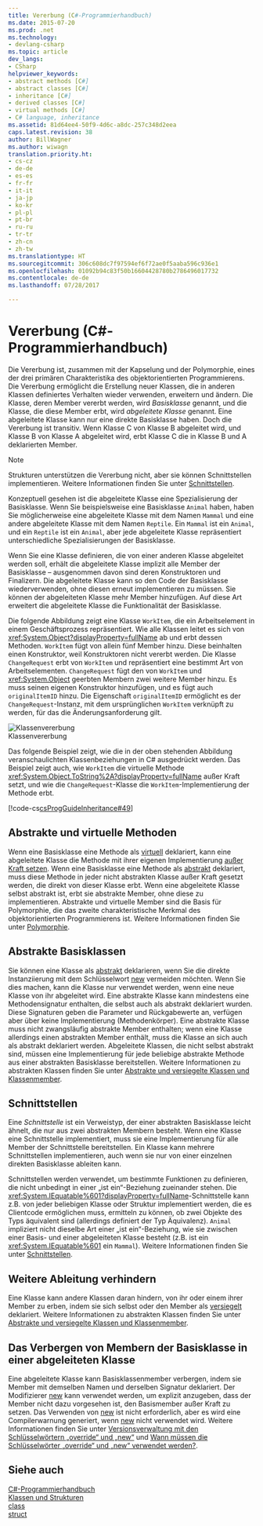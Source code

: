 ```yaml
---
title: Vererbung (C#-Programmierhandbuch)
ms.date: 2015-07-20
ms.prod: .net
ms.technology:
- devlang-csharp
ms.topic: article
dev_langs:
- CSharp
helpviewer_keywords:
- abstract methods [C#]
- abstract classes [C#]
- inheritance [C#]
- derived classes [C#]
- virtual methods [C#]
- C# language, inheritance
ms.assetid: 81d64ee4-50f9-4d6c-a8dc-257c348d2eea
caps.latest.revision: 38
author: BillWagner
ms.author: wiwagn
translation.priority.ht:
- cs-cz
- de-de
- es-es
- fr-fr
- it-it
- ja-jp
- ko-kr
- pl-pl
- pt-br
- ru-ru
- tr-tr
- zh-cn
- zh-tw
ms.translationtype: HT
ms.sourcegitcommit: 306c608dc7f97594ef6f72ae0f5aaba596c936e1
ms.openlocfilehash: 01092b94c83f50b16604428780b2786496017732
ms.contentlocale: de-de
ms.lasthandoff: 07/28/2017

---
```

# <a name="inheritance-c-programming-guide"></a>Vererbung (C#-Programmierhandbuch)

Die Vererbung ist, zusammen mit der Kapselung und der Polymorphie, eines der drei primären Charakteristika des objektorientierten Programmierens. Die Vererbung ermöglicht die Erstellung neuer Klassen, die in anderen Klassen definiertes Verhalten wieder verwenden, erweitern und ändern. Die Klasse, deren Member vererbt werden, wird *Basisklasse* genannt, und die Klasse, die diese Member erbt, wird *abgeleitete Klasse* genannt. Eine abgeleitete Klasse kann nur eine direkte Basisklasse haben. Doch die Vererbung ist transitiv. Wenn Klasse C von Klasse B abgeleitet wird, und Klasse B von Klasse A abgeleitet wird, erbt Klasse C die in Klasse B und A deklarierten Member.  
  
> [!NOTE]
>  Strukturen unterstützen die Vererbung nicht, aber sie können Schnittstellen implementieren. Weitere Informationen finden Sie unter [Schnittstellen](../../../csharp/programming-guide/interfaces/index.md).  
  
 Konzeptuell gesehen ist die abgeleitete Klasse eine Spezialisierung der Basisklasse. Wenn Sie beispielsweise eine Basisklasse `Animal` haben, haben Sie möglicherweise eine abgeleitete Klasse mit dem Namen `Mammal` und eine andere abgeleitete Klasse mit dem Namen `Reptile`. Ein `Mammal` ist ein `Animal`, und ein `Reptile` ist ein `Animal`, aber jede abgeleitete Klasse repräsentiert unterschiedliche Spezialisierungen der Basisklasse.  
  
 Wenn Sie eine Klasse definieren, die von einer anderen Klasse abgeleitet werden soll, erhält die abgeleitete Klasse implizit alle Member der Basisklasse – ausgenommen davon sind deren Konstruktoren und Finalizern. Die abgeleitete Klasse kann so den Code der Basisklasse wiederverwenden, ohne diesen erneut implementieren zu müssen. Sie können der abgeleiteten Klasse mehr Member hinzufügen. Auf diese Art erweitert die abgeleitete Klasse die Funktionalität der Basisklasse.  
  
 Die folgende Abbildung zeigt eine Klasse `WorkItem`, die ein Arbeitselement in einem Geschäftsprozess repräsentiert. Wie alle Klassen leitet es sich von <xref:System.Object?displayProperty=fullName> ab und erbt dessen Methoden. `WorkItem` fügt von allein fünf Member hinzu. Diese beinhalten einen Konstruktor, weil Konstruktoren nicht vererbt werden. Die Klasse `ChangeRequest` erbt von `WorkItem` und repräsentiert eine bestimmt Art von Arbeitselementen. `ChangeRequest` fügt den von `WorkItem` und <xref:System.Object> geerbten Membern zwei weitere Member hinzu. Es muss seinen eigenen Konstruktor hinzufügen, und es fügt auch `originalItemID` hinzu. Die Eigenschaft `originalItemID` ermöglicht es der `ChangeRequest`-Instanz, mit dem ursprünglichen `WorkItem` verknüpft zu werden, für das die Änderungsanforderung gilt.  
  
 ![Klassenvererbung](../../../csharp/programming-guide/classes-and-structs/media/class_inheritance.png "Klassenvererbung")  
Klassenvererbung  
  
 Das folgende Beispiel zeigt, wie die in der oben stehenden Abbildung veranschaulichten Klassenbeziehungen in C# ausgedrückt werden. Das Beispiel zeigt auch, wie `WorkItem` die virtuelle Methode <xref:System.Object.ToString%2A?displayProperty=fullName> außer Kraft setzt, und wie die `ChangeRequest`-Klasse die `WorkItem`-Implementierung der Methode erbt.  
  
 [!code-cs[csProgGuideInheritance#49](../../../csharp/programming-guide/classes-and-structs/codesnippet/CSharp/inheritance_1.cs)]  
  
## <a name="abstract-and-virtual-methods"></a>Abstrakte und virtuelle Methoden  
 Wenn eine Basisklasse eine Methode als [virtuell](../../../csharp/language-reference/keywords/virtual.md) deklariert, kann eine abgeleitete Klasse die Methode mit ihrer eigenen Implementierung [außer Kraft setzen](../../../csharp/language-reference/keywords/override.md). Wenn eine Basisklasse eine Methode als [abstrakt](../../../csharp/language-reference/keywords/abstract.md) deklariert, muss diese Methode in jeder nicht abstrakten Klasse außer Kraft gesetzt werden, die direkt von dieser Klasse erbt. Wenn eine abgeleitete Klasse selbst abstrakt ist, erbt sie abstrakte Member, ohne diese zu implementieren. Abstrakte und virtuelle Member sind die Basis für Polymorphie, die das zweite charakteristische Merkmal des objektorientierten Programmierens ist. Weitere Informationen finden Sie unter [Polymorphie](../../../csharp/programming-guide/classes-and-structs/polymorphism.md).  
  
## <a name="abstract-base-classes"></a>Abstrakte Basisklassen  
 Sie können eine Klasse als [abstrakt](../../../csharp/language-reference/keywords/abstract.md) deklarieren, wenn Sie die direkte Instanziierung mit dem Schlüsselwort [new](../../../csharp/language-reference/keywords/new.md) vermeiden möchten. Wenn Sie dies machen, kann die Klasse nur verwendet werden, wenn eine neue Klasse von ihr abgeleitet wird. Eine abstrakte Klasse kann mindestens eine Methodensignatur enthalten, die selbst auch als abstrakt deklariert wurden. Diese Signaturen geben die Parameter und Rückgabewerte an, verfügen aber über keine Implementierung (Methodenkörper). Eine abstrakte Klasse muss nicht zwangsläufig abstrakte Member enthalten; wenn eine Klasse allerdings einen abstrakten Member enthält, muss die Klasse an sich auch als abstrakt deklariert werden. Abgeleitete Klassen, die nicht selbst abstrakt sind, müssen eine Implementierung für jede beliebige abstrakte Methode aus einer abstrakten Basisklasse bereitstellen. Weitere Informationen zu abstrakten Klassen finden Sie unter [Abstrakte und versiegelte Klassen und Klassenmember](../../../csharp/programming-guide/classes-and-structs/abstract-and-sealed-classes-and-class-members.md).  
  
## <a name="interfaces"></a>Schnittstellen  
 Eine *Schnittstelle* ist ein Verweistyp, der einer abstrakten Basisklasse leicht ähnelt, die nur aus zwei abstrakten Membern besteht. Wenn eine Klasse eine Schnittstelle implementiert, muss sie eine Implementierung für alle Member der Schnittstelle bereitstellen. Ein Klasse kann mehrere Schnittstellen implementieren, auch wenn sie nur von einer einzelnen direkten Basisklasse ableiten kann.  
  
 Schnittstellen werden verwendet, um bestimmte Funktionen zu definieren, die nicht unbedingt in einer „ist ein“-Beziehung zueinander stehen. Die <xref:System.IEquatable%601?displayProperty=fullName>-Schnittstelle kann z.B. von jeder beliebigen Klasse oder Struktur implementiert werden, die es Clientcode ermöglichen muss, ermitteln zu können, ob zwei Objekte des Typs äquivalent sind (allerdings definiert der Typ Äquivalenz). `Animal` impliziert nicht dieselbe Art einer „ist ein“-Beziehung, wie sie zwischen einer Basis- und einer abgeleiteten Klasse besteht (z.B. ist ein <xref:System.IEquatable%601> ein `Mammal`). Weitere Informationen finden Sie unter [Schnittstellen](../../../csharp/programming-guide/interfaces/index.md).  
  
## <a name="preventing-further-derivation"></a>Weitere Ableitung verhindern  
 Eine Klasse kann andere Klassen daran hindern, von ihr oder einem ihrer Member zu erben, indem sie sich selbst oder den Member als [versiegelt](../../../csharp/language-reference/keywords/sealed.md) deklariert. Weitere Informationen zu abstrakten Klassen finden Sie unter [Abstrakte und versiegelte Klassen und Klassenmember](../../../csharp/programming-guide/classes-and-structs/abstract-and-sealed-classes-and-class-members.md).  
  
## <a name="derived-class-hiding-of-base-class-members"></a>Das Verbergen von Membern der Basisklasse in einer abgeleiteten Klasse  
 Eine abgeleitete Klasse kann Basisklassenmember verbergen, indem sie Member mit demselben Namen und derselben Signatur deklariert. Der Modifizierer [new](../../../csharp/language-reference/keywords/new.md) kann verwendet werden, um explizit anzugeben, dass der Member nicht dazu vorgesehen ist, den Basismember außer Kraft zu setzen. Das Verwenden von [new](../../../csharp/language-reference/keywords/new.md) ist nicht erforderlich, aber es wird eine Compilerwarnung generiert, wenn [new](../../../csharp/language-reference/keywords/new.md) nicht verwendet wird. Weitere Informationen finden Sie unter [Versionsverwaltung mit den Schlüsselwörtern „override“ und „new“](../../../csharp/programming-guide/classes-and-structs/versioning-with-the-override-and-new-keywords.md) und [Wann müssen die Schlüsselwörter „override“ und „new“ verwendet werden?](../../../csharp/programming-guide/classes-and-structs/knowing-when-to-use-override-and-new-keywords.md).  
  
## <a name="see-also"></a>Siehe auch  
 [C#-Programmierhandbuch](../../../csharp/programming-guide/index.md)   
 [Klassen und Strukturen](../../../csharp/programming-guide/classes-and-structs/index.md)   
 [class](../../../csharp/language-reference/keywords/class.md)   
 [struct](../../../csharp/language-reference/keywords/struct.md)


